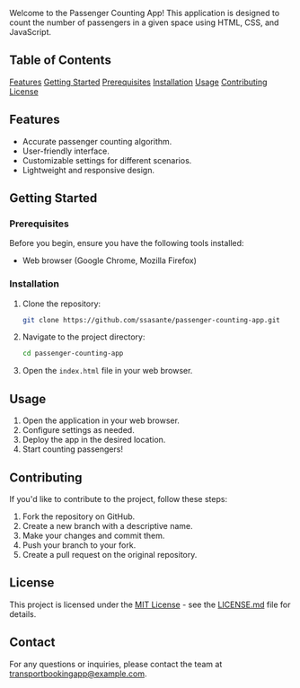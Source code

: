 Welcome to the Passenger Counting App! This application is designed to count the number of passengers in a given space using HTML, CSS, and JavaScript.

## Table of Contents
 [Features](#features)
 [Getting Started](#getting-started)
   [Prerequisites](#prerequisites)
   [Installation](#installation)
 [Usage](#usage)
 [Contributing](#contributing)
 [License](#license)

## Features

- Accurate passenger counting algorithm.
- User-friendly interface.
- Customizable settings for different scenarios.
- Lightweight and responsive design.

## Getting Started

### Prerequisites

Before you begin, ensure you have the following tools installed:

- Web browser (Google Chrome, Mozilla Firefox)

### Installation

1. Clone the repository:

    ```bash
    git clone https://github.com/ssasante/passenger-counting-app.git
    ```

2. Navigate to the project directory:

    ```bash
    cd passenger-counting-app
    ```

3. Open the `index.html` file in your web browser.

## Usage

1. Open the application in your web browser.
2. Configure settings as needed.
3. Deploy the app in the desired location.
4. Start counting passengers!

## Contributing

If you'd like to contribute to the project, follow these steps:

1. Fork the repository on GitHub.
2. Create a new branch with a descriptive name.
3. Make your changes and commit them.
4. Push your branch to your fork.
5. Create a pull request on the original repository.

## License

This project is licensed under the [MIT License](LICENSE.md) - see the [LICENSE.md](LICENSE.md) file for details.


## Contact

For any questions or inquiries, please contact the team at transportbookingapp@example.com.
